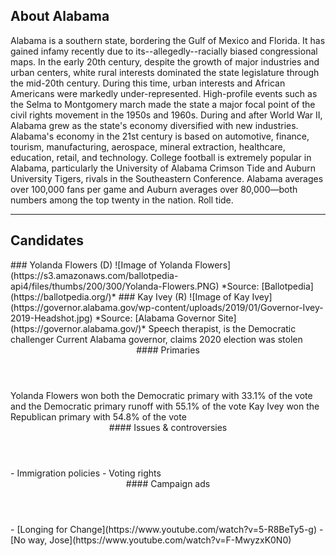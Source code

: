 ## About Alabama
Alabama is a southern state, bordering the Gulf of Mexico and Florida. It has gained infamy recently due to its--allegedly--racially biased congressional maps. In the early 20th century, despite the growth of major industries and urban centers, white rural interests dominated the state legislature through the mid-20th century. During this time, urban interests and African Americans were markedly under-represented. High-profile events such as the Selma to Montgomery march made the state a major focal point of the civil rights movement in the 1950s and 1960s. During and after World War II, Alabama grew as the state's economy diversified with new industries. Alabama's economy in the 21st century is based on automotive, finance, tourism, manufacturing, aerospace, mineral extraction, healthcare, education, retail, and technology. College football is extremely popular in Alabama, particularly the University of Alabama Crimson Tide and Auburn University Tigers, rivals in the Southeastern Conference. Alabama averages over 100,000 fans per game and Auburn averages over 80,000—both numbers among the top twenty in the nation. Roll tide.

---

## Candidates

<Grid>
  <Box>
    ### Yolanda Flowers (D)
    ![Image of Yolanda Flowers](https://s3.amazonaws.com/ballotpedia-api4/files/thumbs/200/300/Yolanda-Flowers.PNG)
    *Source: [Ballotpedia](https://ballotpedia.org/)*
  </Box>
  <Box>
    ### Kay Ivey (R)
    ![Image of Kay Ivey](https://governor.alabama.gov/wp-content/uploads/2019/01/Governor-Ivey-2019-Headshot.jpg)
    *Source: [Alabama Governor Site](https://governor.alabama.gov/)*
  </Box>

  <Box>
    Speech therapist, is the Democratic challenger
  </Box>
  <Box>
    Current Alabama governor, claims 2020 election was stolen
  </Box>

  <Header>
    #### Primaries
  </Header>
  <Box>
    Yolanda Flowers won both the Democratic primary with 33.1% of the vote and the Democratic primary runoff with 55.1% of the vote
  </Box>
  <Box>
    Kay Ivey won the Republican primary with 54.8% of the vote
  </Box>

  <Header>
    #### Issues & controversies
  </Header>

  <WideBox>
    - Immigration policies
    - Voting rights
  </WideBox>
 
  <Header>
    #### Campaign ads
  </Header>
  <Box>
    - [Longing for Change](https://www.youtube.com/watch?v=5-R8BeTy5-g)
  </Box>
  <Box>
    - [No way, Jose](https://www.youtube.com/watch?v=F-MwyzxK0N0)
  </Box>
</Grid>
